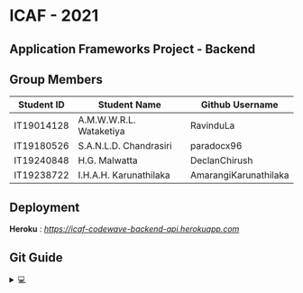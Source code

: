 # ICAF - 2021
## Application Frameworks Project - Backend  

## Group Members  

| Student ID | Student Name            | Github Username       |
|------------|-------------------------|-----------------------|
| IT19014128 | A.M.W.W.R.L. Wataketiya | RavinduLa             |
| IT19180526 | S.A.N.L.D. Chandrasiri  | paradocx96            |
| IT19240848 | H.G. Malwatta           | DeclanChirush         |
| IT19238722 | I.H.A.H. Karunathilaka  | AmarangiKarunathilaka |  

## Deployment

**Heroku** : _https://icaf-codewave-backend-api.herokuapp.com_

## Git Guide  
<details> 
  <summary>💻</summary>  
  
**Git Clone**  
git clone https://github.com/paradocx96/Conference-Application-Spring-Boot.git  
cd Conference-Application-Spring-Boot  

**Create a Branch and Commit from that Branch**  
git checkout -b BranchName  
git add .  
git commit -m "Commit Message"  
git branch -M BranchName  
git push -u origin BranchName  
  
**After Time**  
git add .  
git commit -m "Commit Message"  
git branch -M BranchName  
git push -u origin BranchName

**Check available Branches**  
git branch  

**Switch between Branches**  
git checkout BranchName  

**Create New Branch**  
git checkout -b BranchName  

**Update current Branch**  
git pull  

**Check commit history**  
git log  

**Check availability for commit**  
git status  

**Check Git Repository Details**  
git remote show origin  
</details>
